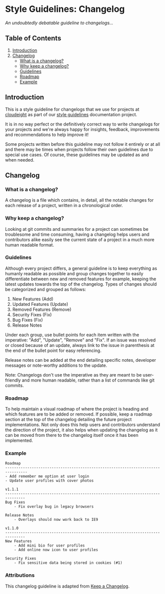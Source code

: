 # Style Guidelines: Changelog
*An undoubtedly debatable guideline to changelogs...*
<br />


## Table of Contents
1. [Introduction](#introduction)
2. [Changelog](#changelog)
    - [What is a changelog?](#what-is-a-changelog)
    - [Why keep a changelog?](#why-keep-a-changelog)
    - [Guidelines](#guidelines)
    - [Roadmap](#roadmap)
    - [Example](#example)


## Introduction
This is a style guideline for changelogs that we use for projects at [cloudeight](https://github.com/cloudeight/) as part of our [style guidelines](https://github.com/cloudeight/style-guidelines) documentation project.

It is in no way perfect or the definitively correct way to write changelogs for your projects and we're always happy for insights, feedback, improvements and recommendations to help improve it!

Some projects written before this guideline may not follow it entirely or at all and there may be times when projects follow their own guidelines due to special use cases. Of course, these guidelines may be updated as and when needed.


## Changelog
### What is a changelog?
A changelog is a file which contains, in detail, all the notable changes for each release of a project, written in a chronological order.


### Why keep a changelog?
Looking at git commits and summaries for a project can sometimes be troublesome and time consuming, having a changelog helps users and contributors alike easily see the current state of a project in a much more human readable format.


### Guidelines
Although every project differs, a general guideline is to keep everything as humanly readable as possible and group changes together to easily differentiate between new and removed features for example, keeping the latest updates towards the top of the changelog. Types of changes should be categorized and grouped as follows:

1. New Features (Add)
2. Updated Features (Update)
3. Removed Features (Remove)
4. Security Fixes (Fix)
5. Bug Fixes (Fix)
6. Release Notes

Under each group, use bullet points for each item written with the imperative: "Add", "Update", "Remove" and "Fix". If an issue was resolved or closed because of an update, always link to the issue in parenthesis at the end of the bullet point for easy referencing.

Release notes can be added at the end detailing specific notes, developer messages or note-worthy additions to the update.

Note: Changelogs don't use the imperative as they are meant to be user-friendly and more human readable, rather than a list of commands like git commits.


### Roadmap
To help maintain a visual roadmap of where the project is heading and which features are to be added or removed. If possible, keep a roadmap section at the top of the changelog detailing the future project implementations. Not only does this help users and contributors understand the direction of the project, it also helps when updating the changelog as it can be moved from there to the changelog itself once it has been implemented.


### Example
```
Roadmap
--------------------------------------------------------------------------------
- Add remember me option at user login
- Update user profiles with cover photos

v1.1.1
-------------------------------------------------------------------------------
Bug Fixes
    - Fix overlay bug in legacy browsers

Release Notes
    - Overlays should now work back to IE9

v1.1.0
-------------------------------------------------------------------------------
New Features
    - Add mini bio for user profiles
    - Add online now icon to user profiles

Security Fixes
    - Fix sensitive data being stored in cookies (#1)
```


### Attributions
This changelog guideline is adapted from [Keep a Changelog](https://keepachangelog.com/en/1.0.0/).
